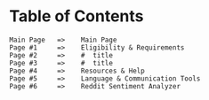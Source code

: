 # Table of Contents
    Main Page   =>    Main Page
    Page #1     =>    Eligibility & Requirements
    Page #2     =>    #  title
    Page #3     =>    #  title
    Page #4     =>    Resources & Help
    Page #5     =>    Language & Communication Tools
    Page #6     =>    Reddit Sentiment Analyzer